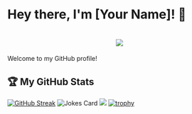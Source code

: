 # Hey there, I'm [Your Name]! 👋

<h1 align="center">
  <a href="https://sunguoqi.com/">
    <img src="https://readme-typing-svg.herokuapp.com/?lines=console.log(%22Hello%2C%20World!%22);Anonymous祝您今天愉快!&center=true&size=27">
  </a>
</h1>

Welcome to my GitHub profile! 


## 🏆 My GitHub Stats
[![GitHub Streak](https://github-readme-streak-stats.herokuapp.com/?user=adminlove520&theme=dark&hide_border=true)](https://git.io/streak-stats)
<img src="https://readme-jokes.vercel.app/api?hideBorder&bgColor=%23121212" alt="Jokes Card" />
<img src="https://quotes-github-readme.vercel.app/api?type=horizontal&theme=dark" />
[![trophy](https://github-profile-trophy.vercel.app/?username=adminlove520)](https://github.com/ryo-ma/github-profile-trophy)

